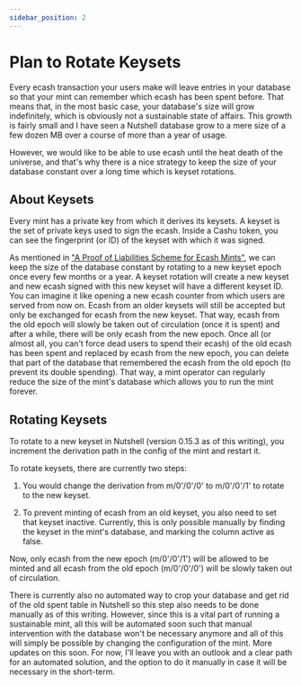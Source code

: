 ```yaml
---
sidebar_position: 2
---
```

# Plan to Rotate Keysets

Every ecash transaction your users make will leave entries in your database so that your mint can remember which ecash has been spent before. That means that, in the most basic case, your database's size will grow indefinitely, which is obviously not a sustainable state of affairs. This growth is fairly small and I have seen a Nutshell database grow to a mere size of a few dozen MB over a course of more than a year of usage. 

However, we would like to be able to use ecash until the heat death of the universe, and that's why there is a nice strategy to keep the size of your database constant over a long time which is keyset rotations. 

## About Keysets
Every mint has a private key from which it derives its keysets. A keyset is the set of private keys used to sign the ecash. Inside a Cashu token, you can see the fingerprint (or ID) of the keyset with which it was signed.


As mentioned in ["A Proof of Liabilities Scheme for Ecash Mints"](https://gist.github.com/callebtc/ed5228d1d8cbaade0104db5d1cf63939), we can keep the size of the database constant by rotating to a new keyset epoch once every few months or a year. A keyset rotation will create a new keyset and new ecash signed with this new keyset will have a different keyset ID. You can imagine it like opening a new ecash counter from which users are served from now on. Ecash from an older keysets will still be accepted but only be exchanged for ecash from the new keyset. That way, ecash from the old epoch will slowly be taken out of circulation (once it is spent) and after a while, there will be only ecash from the new epoch. Once all (or almost all, you can't force dead users to spend their ecash) of the old ecash has been spent and replaced by ecash from the new epoch, you can delete that part of the database that remembered the ecash from the old epoch (to prevent its double spending). That way, a mint operator can regularly reduce the size of the mint's database which allows you to run the mint forever.

## Rotating Keysets
To rotate to a new keyset in Nutshell (version 0.15.3 as of this writing), you increment the derivation path in the config of the mint and restart it. 

To rotate keysets, there are currently two steps:
1. You would change the derivation from m/0'/0'/0' to m/0'/0'/1' to rotate to the new keyset. 

2. To prevent minting of ecash from an old keyset, you also need to set that keyset inactive.  Currently, this is only possible manually by finding the keyset in the mint's database, and marking the column active as false. 

Now, only ecash from the new epoch (m/0'/0'/1') will be allowed to be minted and all ecash from the old epoch (m/0'/0'/0') will be slowly taken out of circulation. 

There is currently also no automated way to crop your database and get rid of the old spent table in Nutshell so this step also needs to be done manually as of this writing. However, since this is a vital part of running a sustainable mint, all this will be automated soon such that manual intervention with the database won't be necessary anymore and all of this will simply be possible by changing the configuration of the mint. More updates on this soon. For now, I'll leave you with an outlook and a clear path for an automated solution, and the option to do it manually in case it will be necessary in the short-term.


